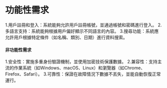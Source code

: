 # 功能性需求
1.用戶註冊和登入：系統能夠允許用戶註冊帳號，並通過帳號和密碼進行登入。
2.多語言支持：系統能夠根據用戶偏好顯示不同語言的內容。
3.搜尋功能：系統應允許用戶根據特定條件（如名稱、類別、日期）進行資料搜索。

#### 非功能性需求
1.安全性：實施多重身份驗證機制，並使用加密技術保護數據。
2.兼容性：支持主流的作業系統（如Windows、macOS、Linux）和瀏覽器（如Chrome、Firefox、Safari）。
3.可靠性：保證在故障情況下數據不丟失，並能自動恢復正常運行。
